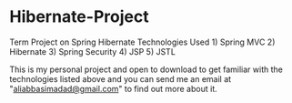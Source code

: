 # Hibernate-Project
Term Project on Spring Hibernate
Technologies Used 1) Spring MVC 2) Hibernate 3) Spring Security 4) JSP 5) JSTL

This is my personal project and open to download to get familiar with the technologies listed above and you can send me an email at "aliabbasimadad@gmail.com" to find out more about it.

